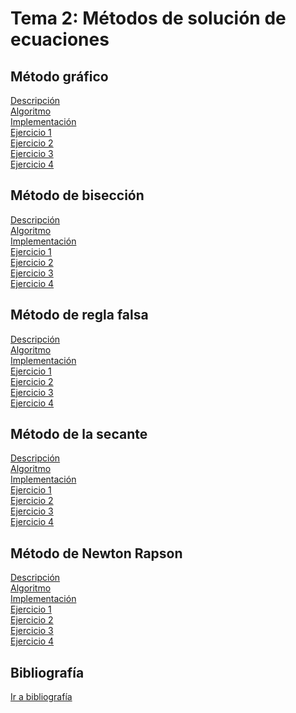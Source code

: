 <h1>Tema 2: Métodos de solución de ecuaciones</h1>

<h2>Método gráfico</h2>
<a href="Metodo-Gráfico/Descripcion.md">Descripción</a></br>
<a href="Metodo-Gráfico/Algoritmo.md">Algoritmo</a></br>
<a href="Metodo-Gráfico/Implementacion.md">Implementación</a></br>
<a href="Metodo-Gráfico/Ejercicios/Ejercicio01.md">Ejercicio 1</a></br>
<a href="Metodo-Gráfico/Ejercicios/Ejercicio02.md">Ejercicio 2</a></br>
<a href="Metodo-Gráfico/Ejercicios/Ejercicio03.md">Ejercicio 3</a></br>
<a href="Metodo-Gráfico/Ejercicios/Ejercicio04.md">Ejercicio 4</a></br>

<h2>Método de bisección</h2>
<a href="Metodo_biseccion/Descripcion.md">Descripción</a></br>
<a href="Metodo_biseccion/Algoritmo.md">Algoritmo</a></br>
<a href="Metodo_biseccion/Implementacion/Implementacion.md">Implementación</a></br>
<a href="Metodo_biseccion/Ejercicios/Ejercicio01.md">Ejercicio 1</a></br>
<a href="Metodo_biseccion/Ejercicios/Ejercicio02.md">Ejercicio 2</a></br>
<a href="Metodo_biseccion/Ejercicios/Ejercicio03.md">Ejercicio 3</a></br>
<a href="Metodo_biseccion/Ejercicios/Ejercicio4.md">Ejercicio 4</a></br>

<h2>Método de regla falsa</h2>
<a href="Regla_falsa/Descripcion.md">Descripción</a></br>
<a href="Regla_falsa/Algoritmo.md">Algoritmo</a></br>
<a href="Regla_falsa/Implementacion/Implementacion.md">Implementación</a></br>
<a href="Regla_falsa/Ejercicios/Ejercicio01.md">Ejercicio 1</a></br>
<a href="Regla_falsa/Ejercicios/Ejercicio02.md">Ejercicio 2</a></br>
<a href="Regla_falsa/Ejercicios/Ejercicio03.md">Ejercicio 3</a></br>
<a href="Regla_falsa/Ejercicios/Ejercicio04.md">Ejercicio 4</a></br>

<h2>Método de la secante</h2>
<a href="Metodo_secante/Descripcion.md">Descripción</a></br>
<a href="Metodo_secante/Algoritmo.md">Algoritmo</a></br>
<a href="Metodo_secante/Implementacion/Implementacion.md">Implementación</a></br>
<a href="Metodo_secante/Ejercicios/Ejercicio01.md">Ejercicio 1</a></br>
<a href="Metodo_secante/Ejercicios/Ejercicio02.md">Ejercicio 2</a></br>
<a href="Metodo_secante/Ejercicios/Ejercicio03.md">Ejercicio 3</a></br>
<a href="Metodo_secante/Ejercicios/Ejercicio04.md">Ejercicio 4</a></br>

<h2>Método de Newton Rapson</h2>
<a href="Metodo_Newton_Raphson/Descripcion.md">Descripción</a></br>
<a href="Metodo_Newton_Raphson/Algoritmo.md">Algoritmo</a></br>
<a href="Metodo_Newton_Raphson/Implementacion/Implementacion.md">Implementación</a></br>
<a href="Metodo_Newton_Raphson/Ejercicios/Ejercicio01.md">Ejercicio 1</a></br>
<a href="Metodo_Newton_Raphson/Ejercicios/Ejercicio02.md">Ejercicio 2</a></br>
<a href="">Ejercicio 3</a></br>
<a href="">Ejercicio 4</a></br>

<h2>Bibliografía</h2>
<a href="Bibliografia/Bibliografia.md">Ir a bibliografía</a>
